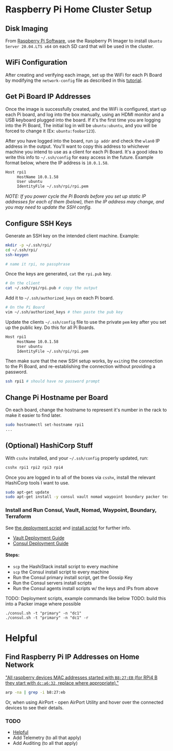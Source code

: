 # Raspberry Pi Home Cluster Setup

## Disk Imaging

From [Raspberry Pi Software](https://www.raspberrypi.org/software/), use the Raspberry Pi Imager to install `Ubuntu Server 20.04.LTS x64` on each SD card that will be used in the cluster.

## WiFi Configuration

After creating and verifying each image, set up the WiFi for each Pi Board by modifying the `network-config` file as described in this [tutorial](https://ubuntu.com/tutorials/how-to-install-ubuntu-on-your-raspberry-pi#3-wifi-or-ethernet).

## Get Pi Board IP Addresses

Once the image is successfully created, and the WiFi is configured, start up each Pi board, and log into the box manually, using an HDMI monitor and a USB keyboard plugged into the board. If it's the first time you are logging into the Pi Board, The initial log in will be `ubuntu:ubuntu`, and you will be forced to change it (Ex: `ubuntu:foobar123`).

After you have logged into the board, run `ip addr` and check the `wlan0` IP address in the output. You'll want to copy this address to whichever machine you intend to use as a client for each Pi Board. It's a good idea to write this info to `~/.ssh/config` for easy access in the future. Example format below, where the IP address is `10.0.1.58`.

```txt
Host rpi1
     HostName 10.0.1.58
     User ubuntu
     IdentityFile ~/.ssh/rpi/rpi.pem
```

_NOTE: If you power cycle the Pi Boards before you set up static IP addresses for each of them (below), then the IP address may change, and you may need to update the SSH config._

## Configure SSH Keys

Generate an SSH key on the intended client machine. Example:

```bash
mkdir -p ~/.ssh/rpi/
cd ~/.ssh/rpi/
ssh-keygen

# name it rpi, no passphrase
```

Once the keys are generated, `cat` the `rpi.pub` key.

```bash
# On the client
cat ~/.ssh/rpi/rpi.pub # copy the output
```

Add it to `~/.ssh/authorized_keys` on each Pi board.

```bash
# On the Pi Board
vim ~/.ssh/authorized_keys # then paste the pub key
```

Update the clients `~/.ssh/config` file to use the private `pem` key after you set up the public key. Do this for all Pi Boards.

```txt
Host rpi1
     HostName 10.0.1.58
     User ubuntu
     IdentityFile ~/.ssh/rpi/rpi.pem
```

Then make sure that the new SSH setup works, by `exit`ing the connection to the Pi Board, and re-establishing the connection without providing a password.

```bash
ssh rpi1 # should have no password prompt
```

## Change Pi Hostname per Board

On each board, change the hostname to represent it's number in the rack to make it easier to find later.

```bash
sudo hostnamectl set-hostname rpi1
...
```

## (Optional) HashiCorp Stuff

With `csshx` installed, and your `~/.ssh/config` properly updated, run:

```bash
csshx rpi1 rpi2 rpi3 rpi4
```

Once you are logged in to all of the boxes via `csshx`, install the relevant HashiCorp tools I want to use.

```bash
sudo apt-get update
sudo apt-get install -y consul vault nomad waypoint boundary packer terraform
```

### Install and Run Consul, Vault, Nomad, Waypoint, Boundary, Terraform

See [the deployment script](./scripts/raspi/deploy.py) and [install script](./scripts/raspi/rasppi.sh) for further info.

- [Vault Deployment Guide](https://learn.hashicorp.com/tutorials/consul/deployment-guide?in=consul/production-deploy)
- [Consul Deployment Guide](https://learn.hashicorp.com/tutorials/vault/deployment-guide)

#### Steps:
- `scp` the HashiStack install script to every machine
- `scp` the Consul install script to every machine
- Run the Consul primary install script, get the Gossip Key
- Run the Consul servers install scripts
- Run the Consul agents install scripts w/ the keys and IPs from above

TODO: Deployment scripts, example commands like below
TODO: build this into a Packer image where possible
```
./consul.sh -t "primary" -n "dc1"
./consul.sh -t "primary" -n "dc1" -r
```

# Helpful

## Find Raspberry Pi IP Addresses on Home Network

["All raspberry devices MAC addresses started with `B8:27:EB` (for RPi4 B they start with `dc:a6:32`, replace where appropriate)."](https://raspberrypi.stackexchange.com/questions/13936/find-raspberry-pi-address-on-local-network)

```bash
arp -na | grep -i b8:27:eb
```

Or, when using AirPort - open AirPort Utility and hover over the connected devices to see their details.

### TODO

- [Helpful](https://patrick.veverka.net/2020/02/26/hashicorp-home-cluster/)
- Add Telemetry (to all that apply)
- Add Auditing (to all that apply)
